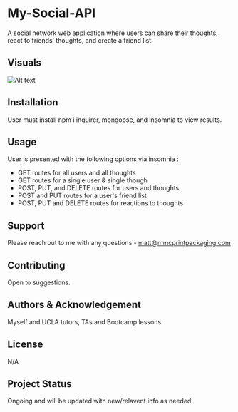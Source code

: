 # My-Social-API
A social network web application where users can share their thoughts, react to friends’ thoughts, and create a friend list.

## Visuals

![Alt text](/Screenshot.png)



## Installation
User must install npm i inquirer, mongoose, and insomnia to view results.

## Usage
User is presented with the following options via insomnia :
 - GET routes for all users and all thoughts 
 - GET routes for a single user & single though
 - POST, PUT, and DELETE routes for users and thoughts
 - POST and PUT routes for a user's friend list
 - POST, PUT and DELETE routes for reactions to thoughts

## Support
Please reach out to me with any questions - matt@mmcprintpackaging.com

## Contributing
Open to suggestions.

## Authors & Acknowledgement
Myself and UCLA tutors, TAs and Bootcamp lessons

## License
N/A

## Project Status
Ongoing and will be updated with new/relavent info as needed.

